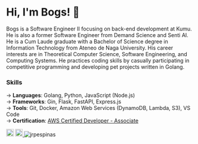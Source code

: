 Hi, I'm Bogs! 👋
===

Bogs is a Software Engineer II focusing on back-end development at Kumu. He is also a former Software Engineer from Demand Science and Senti AI.
He is a Cum Laude graduate with a Bachelor of Science degree in Information Technology from Ateneo de Naga University. 
His career interests are in Theoretical Computer Science, Software Engineering, and Computing Systems. 
He practices coding skills by casually participating in competitive programming and developing pet projects written in Golang.

### Skills 
→ **Languages**: Golang, Python, JavaScript (Node.js)<br />
→ **Frameworks**: Gin, Flask, FastAPI, Express.js <br />
→ **Tools**: Git, Docker, Amazon Web Services (DynamoDB, Lambda, S3), VS Code <br />
→ **Certification**: [AWS Certified Developer - Associate](https://www.credly.com/badges/00e18bea-b9ef-4a83-bf88-44a9f1886eab/linked_in) <br />

<!-- ![visitors](https://visitor-badge.glitch.me/badge?page_id=$jrpespinas) -->
<a href="https://www.linkedin.com/in/jrpespinas/" target="_blank"><img src="https://img.shields.io/badge/LinkedIn-0077B5?style=for-the-badge&logo=linkedin&logoColor=white" height=20></a>
<a href="mailto:jrpespinas@gmail.com?subject=Hi! Found you on Github!" rel="nofollow noreferrer"> <img src="https://img.shields.io/badge/Gmail-D14836?style=for-the-badge&logo=gmail&logoColor=white" height=20> </a> <img src="https://komarev.com/ghpvc/?username=jrpespinas" alt="jrpespinas" /> 

 


